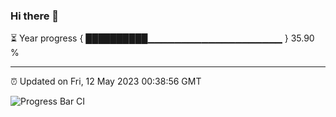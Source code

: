 ### Hi there 👋

⏳ Year progress { ██████████▁▁▁▁▁▁▁▁▁▁▁▁▁▁▁▁▁▁▁▁ } 35.90 %

---

⏰ Updated on Fri, 12 May 2023 00:38:56 GMT

![Progress Bar CI](https://github.com/Shyam-Makwana/GitHub-Actions-Demo/workflows/Progress%20Bar%20CI/badge.svg)
